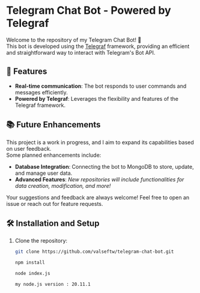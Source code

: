 # Telegram Chat Bot - Powered by Telegraf

Welcome to the repository of my Telegram Chat Bot! 🎉  
This bot is developed using the [Telegraf](https://github.com/telegraf/telegraf) framework, providing an efficient and straightforward way to interact with Telegram's Bot API.

## 🚀 Features

- **Real-time communication**: The bot responds to user commands and messages efficiently.  
- **Powered by Telegraf**: Leverages the flexibility and features of the Telegraf framework.  

## 📚 Future Enhancements

This project is a work in progress, and I aim to expand its capabilities based on user feedback.  
Some planned enhancements include:
- **Database Integration**: Connecting the bot to MongoDB to store, update, and manage user data.  
- **Advanced Features**:
               *New repositories will include functionalities for data creation, modification, and more!* 

Your suggestions and feedback are always welcome! Feel free to open an issue or reach out for feature requests.  

## 🛠️ Installation and Setup

1. Clone the repository:
   ```bash
   git clone https://github.com/valseftw/telegram-chat-bot.git

   npm install

   node index.js

   my node.js version : 20.11.1

   ```
